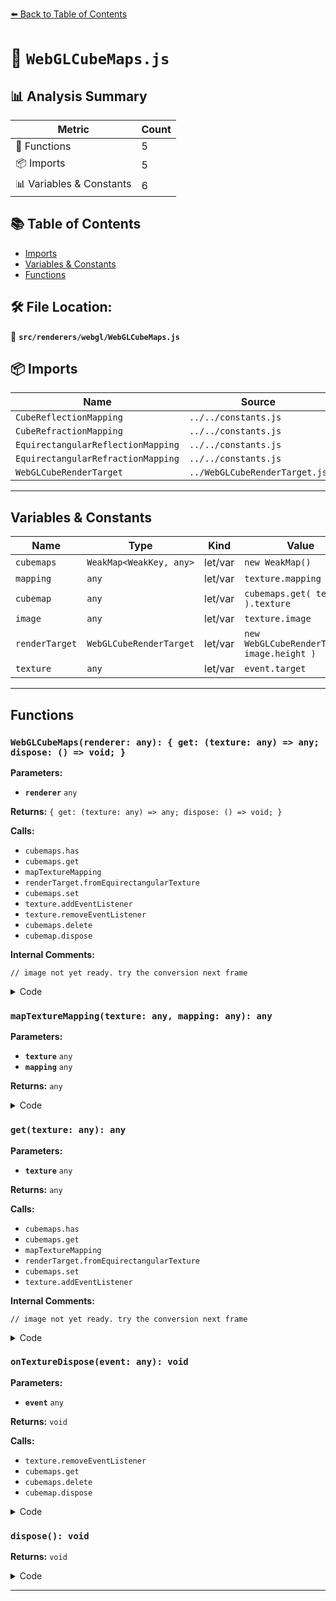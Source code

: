 [⬅️ Back to Table of Contents](../../../index.md)

# 📄 `WebGLCubeMaps.js`

## 📊 Analysis Summary

| Metric | Count |
|--------|-------|
| 🔧 Functions | 5 |
| 📦 Imports | 5 |
| 📊 Variables & Constants | 6 |

## 📚 Table of Contents

- [Imports](#imports)
- [Variables & Constants](#variables-constants)
- [Functions](#functions)

## 🛠️ File Location:
📂 **`src/renderers/webgl/WebGLCubeMaps.js`**

## 📦 Imports

| Name | Source |
|------|--------|
| `CubeReflectionMapping` | `../../constants.js` |
| `CubeRefractionMapping` | `../../constants.js` |
| `EquirectangularReflectionMapping` | `../../constants.js` |
| `EquirectangularRefractionMapping` | `../../constants.js` |
| `WebGLCubeRenderTarget` | `../WebGLCubeRenderTarget.js` |


---

## Variables & Constants

| Name | Type | Kind | Value | Exported |
|------|------|------|-------|----------|
| `cubemaps` | `WeakMap<WeakKey, any>` | let/var | `new WeakMap()` | ✗ |
| `mapping` | `any` | let/var | `texture.mapping` | ✗ |
| `cubemap` | `any` | let/var | `cubemaps.get( texture ).texture` | ✗ |
| `image` | `any` | let/var | `texture.image` | ✗ |
| `renderTarget` | `WebGLCubeRenderTarget` | let/var | `new WebGLCubeRenderTarget( image.height )` | ✗ |
| `texture` | `any` | let/var | `event.target` | ✗ |


---

## Functions

### `WebGLCubeMaps(renderer: any): { get: (texture: any) => any; dispose: () => void; }`

**Parameters:**

- **`renderer`** `any`

**Returns:** `{ get: (texture: any) => any; dispose: () => void; }`

**Calls:**

- `cubemaps.has`
- `cubemaps.get`
- `mapTextureMapping`
- `renderTarget.fromEquirectangularTexture`
- `cubemaps.set`
- `texture.addEventListener`
- `texture.removeEventListener`
- `cubemaps.delete`
- `cubemap.dispose`

**Internal Comments:**
```
// image not yet ready. try the conversion next frame
```

<details><summary>Code</summary>

```typescript
function WebGLCubeMaps( renderer ) {

	let cubemaps = new WeakMap();

	function mapTextureMapping( texture, mapping ) {

		if ( mapping === EquirectangularReflectionMapping ) {

			texture.mapping = CubeReflectionMapping;

		} else if ( mapping === EquirectangularRefractionMapping ) {

			texture.mapping = CubeRefractionMapping;

		}

		return texture;

	}

	function get( texture ) {

		if ( texture && texture.isTexture ) {

			const mapping = texture.mapping;

			if ( mapping === EquirectangularReflectionMapping || mapping === EquirectangularRefractionMapping ) {

				if ( cubemaps.has( texture ) ) {

					const cubemap = cubemaps.get( texture ).texture;
					return mapTextureMapping( cubemap, texture.mapping );

				} else {

					const image = texture.image;

					if ( image && image.height > 0 ) {

						const renderTarget = new WebGLCubeRenderTarget( image.height );
						renderTarget.fromEquirectangularTexture( renderer, texture );
						cubemaps.set( texture, renderTarget );

						texture.addEventListener( 'dispose', onTextureDispose );

						return mapTextureMapping( renderTarget.texture, texture.mapping );

					} else {

						// image not yet ready. try the conversion next frame

						return null;

					}

				}

			}

		}

		return texture;

	}

	function onTextureDispose( event ) {

		const texture = event.target;

		texture.removeEventListener( 'dispose', onTextureDispose );

		const cubemap = cubemaps.get( texture );

		if ( cubemap !== undefined ) {

			cubemaps.delete( texture );
			cubemap.dispose();

		}

	}

	function dispose() {

		cubemaps = new WeakMap();

	}

	return {
		get: get,
		dispose: dispose
	};

}
```
</details>

### `mapTextureMapping(texture: any, mapping: any): any`

**Parameters:**

- **`texture`** `any`
- **`mapping`** `any`

**Returns:** `any`

<details><summary>Code</summary>

```typescript
function mapTextureMapping( texture, mapping ) {

		if ( mapping === EquirectangularReflectionMapping ) {

			texture.mapping = CubeReflectionMapping;

		} else if ( mapping === EquirectangularRefractionMapping ) {

			texture.mapping = CubeRefractionMapping;

		}

		return texture;

	}
```
</details>

### `get(texture: any): any`

**Parameters:**

- **`texture`** `any`

**Returns:** `any`

**Calls:**

- `cubemaps.has`
- `cubemaps.get`
- `mapTextureMapping`
- `renderTarget.fromEquirectangularTexture`
- `cubemaps.set`
- `texture.addEventListener`

**Internal Comments:**
```
// image not yet ready. try the conversion next frame
```

<details><summary>Code</summary>

```typescript
function get( texture ) {

		if ( texture && texture.isTexture ) {

			const mapping = texture.mapping;

			if ( mapping === EquirectangularReflectionMapping || mapping === EquirectangularRefractionMapping ) {

				if ( cubemaps.has( texture ) ) {

					const cubemap = cubemaps.get( texture ).texture;
					return mapTextureMapping( cubemap, texture.mapping );

				} else {

					const image = texture.image;

					if ( image && image.height > 0 ) {

						const renderTarget = new WebGLCubeRenderTarget( image.height );
						renderTarget.fromEquirectangularTexture( renderer, texture );
						cubemaps.set( texture, renderTarget );

						texture.addEventListener( 'dispose', onTextureDispose );

						return mapTextureMapping( renderTarget.texture, texture.mapping );

					} else {

						// image not yet ready. try the conversion next frame

						return null;

					}

				}

			}

		}

		return texture;

	}
```
</details>

### `onTextureDispose(event: any): void`

**Parameters:**

- **`event`** `any`

**Returns:** `void`

**Calls:**

- `texture.removeEventListener`
- `cubemaps.get`
- `cubemaps.delete`
- `cubemap.dispose`

<details><summary>Code</summary>

```typescript
function onTextureDispose( event ) {

		const texture = event.target;

		texture.removeEventListener( 'dispose', onTextureDispose );

		const cubemap = cubemaps.get( texture );

		if ( cubemap !== undefined ) {

			cubemaps.delete( texture );
			cubemap.dispose();

		}

	}
```
</details>

### `dispose(): void`

**Returns:** `void`

<details><summary>Code</summary>

```typescript
function dispose() {

		cubemaps = new WeakMap();

	}
```
</details>


---